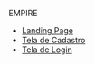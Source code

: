 EMPIRE

<ul>
    <li><a href="https://braionfernandes.github.io/EMPIRE/EMPIRE/LANDING/index.html">Landing Page</a></li>
    <li><a href="https://braionfernandes.github.io/EMPIRE/EMPIRE/CADASTRO/index.html">Tela de Cadastro</a></li>
    <li><a href="https://braionfernandes.github.io/EMPIRE/EMPIRE/LOGIN/login.html">Tela de Login</a></li>
</ul>
